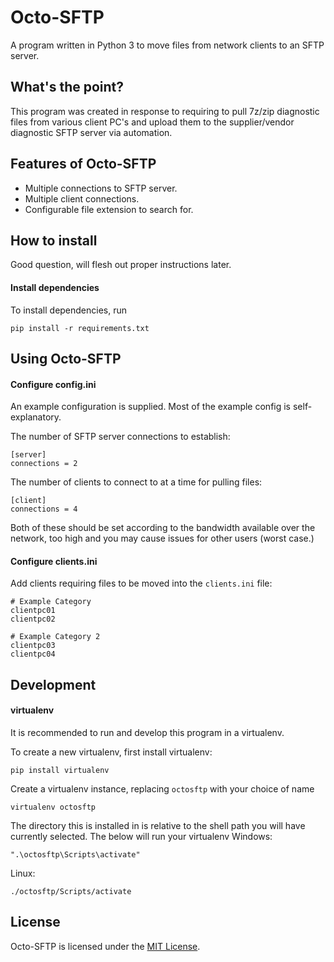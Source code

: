 Octo-SFTP
=========

A program written in Python 3 to move files from network clients to an SFTP
server.

What's the point?
-----------------
This program was created in response to requiring to pull 7z/zip diagnostic
files from various client PC's and upload them to the supplier/vendor diagnostic
SFTP server via automation.


Features of Octo-SFTP
---------------------

 - Multiple connections to SFTP server.
 - Multiple client connections.
 - Configurable file extension to search for.


How to install
--------------
Good question, will flesh out proper instructions later.

#### Install dependencies

To install dependencies, run

    pip install -r requirements.txt
    

Using Octo-SFTP
---------------

#### Configure config.ini

An example configuration is supplied.
Most of the example config is self-explanatory.

The number of SFTP server connections to establish:
    
    [server]
    connections = 2
    
The number of clients to connect to at a time for pulling files:

    [client]
    connections = 4
    
Both of these should be set according to the bandwidth available over the
network, too high and you may cause issues for other users (worst case.)

#### Configure clients.ini

Add clients requiring files to be moved into the `clients.ini` file:

    # Example Category
    clientpc01
    clientpc02
    
    # Example Category 2
    clientpc03
    clientpc04


Development
------------

#### virtualenv

It is recommended to run and develop this program in a virtualenv.

To create a new virtualenv, first install virtualenv:

    pip install virtualenv
    
Create a virtualenv instance, replacing `octosftp` with your choice of name

    virtualenv octosftp
    
The directory this is installed in is relative to the shell path you will have
currently selected. The below will run your virtualenv
Windows:

    ".\octosftp\Scripts\activate"
    
Linux:

    ./octosftp/Scripts/activate
    

License
-------

Octo-SFTP is licensed under the [MIT License](LICENSE).